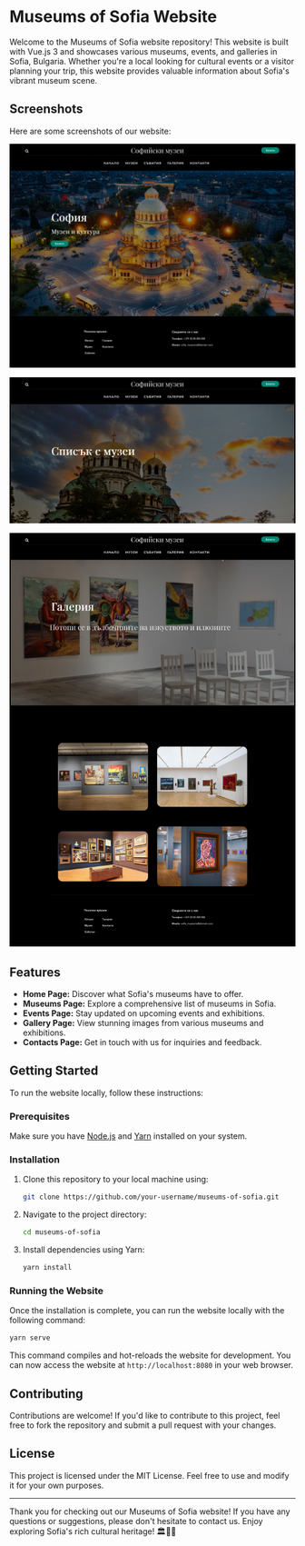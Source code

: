 # Museums of Sofia Website

Welcome to the Museums of Sofia website repository! This website is built with Vue.js 3 and showcases various museums, events, and galleries in Sofia, Bulgaria. Whether you're a local looking for cultural events or a visitor planning your trip, this website provides valuable information about Sofia's vibrant museum scene.

## Screenshots

Here are some screenshots of our website:

![Home Page](https://github.com/Dobry-Georgiev/sofia-museums/blob/main/preview-images/homepage.png)

![Museums Page](https://github.com/Dobry-Georgiev/sofia-museums/blob/main/preview-images/musems-page.png)

![Gallery Page](https://github.com/Dobry-Georgiev/sofia-museums/blob/main/preview-images/gallery-page.png)


## Features

- **Home Page:** Discover what Sofia's museums have to offer.
- **Museums Page:** Explore a comprehensive list of museums in Sofia.
- **Events Page:** Stay updated on upcoming events and exhibitions.
- **Gallery Page:** View stunning images from various museums and exhibitions.
- **Contacts Page:** Get in touch with us for inquiries and feedback.

## Getting Started

To run the website locally, follow these instructions:

### Prerequisites

Make sure you have [Node.js](https://nodejs.org/) and [Yarn](https://yarnpkg.com/) installed on your system.

### Installation

1. Clone this repository to your local machine using:
   ```bash
   git clone https://github.com/your-username/museums-of-sofia.git
   ```

2. Navigate to the project directory:
   ```bash
   cd museums-of-sofia
   ```

3. Install dependencies using Yarn:
   ```bash
   yarn install
   ```

### Running the Website

Once the installation is complete, you can run the website locally with the following command:
```bash
yarn serve
```

This command compiles and hot-reloads the website for development. You can now access the website at `http://localhost:8080` in your web browser.

## Contributing

Contributions are welcome! If you'd like to contribute to this project, feel free to fork the repository and submit a pull request with your changes.

## License

This project is licensed under the MIT License. Feel free to use and modify it for your own purposes.

---

Thank you for checking out our Museums of Sofia website! If you have any questions or suggestions, please don't hesitate to contact us. Enjoy exploring Sofia's rich cultural heritage! 🏛️🎨🌟
